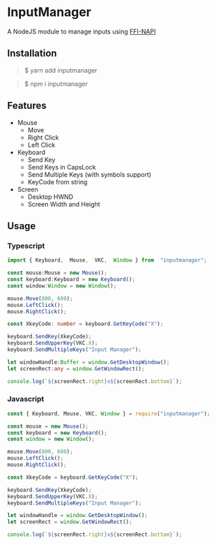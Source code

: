 # InputManager

A NodeJS module to manage inputs using [FFI-NAPI](https://github.com/node-ffi-napi/node-ffi-napi)

## Installation
>$ yarn add inputmanager 

> $ npm i inputmanager
 
## Features

- Mouse
	- Move
	- Right Click
	- Left Click
- Keyboard
	- Send Key
	- Send Keys in CapsLock
	- Send Multiple Keys (with symbols support)
	- KeyCode from string
- Screen
	- Desktop HWND
	- Screen Width and Height
	
## Usage

### Typescript
```ts
import { Keyboard,  Mouse,  VKC,  Window } from  "inputmanager";

const mouse:Mouse = new Mouse();
const keyboard:Keyboard = new Keyboard();
const window:Window = new Window();

mouse.Move(800, 600);
mouse.LeftClick();
mouse.RightClick();

const XkeyCode: number = keyboard.GetKeyCode("X");

keyboard.SendKey(XkeyCode);
keyboard.SendUpperKey(VKC.X);
keyboard.SendMultipleKeys("Input Manager");

let windowHandle:Buffer = window.GetDesktopWindow();
let screenRect:any = window.GetWindowRect();

console.log(`${screenRect.right}x${screenRect.bottom}`);
```
### Javascript
```js
const { Keyboard, Mouse, VKC, Window } = require("inputmanager");

const mouse = new Mouse();
const keyboard = new Keyboard();
const window = new Window();

mouse.Move(800, 600);
mouse.LeftClick();
mouse.RightClick();

const XkeyCode = keyboard.GetKeyCode("X");

keyboard.SendKey(XkeyCode);
keyboard.SendUpperKey(VKC.X);
keyboard.SendMultipleKeys("Input Manager");

let windowHandle = window.GetDesktopWindow();
let screenRect = window.GetWindowRect();

console.log(`${screenRect.right}x${screenRect.bottom}`);
```
